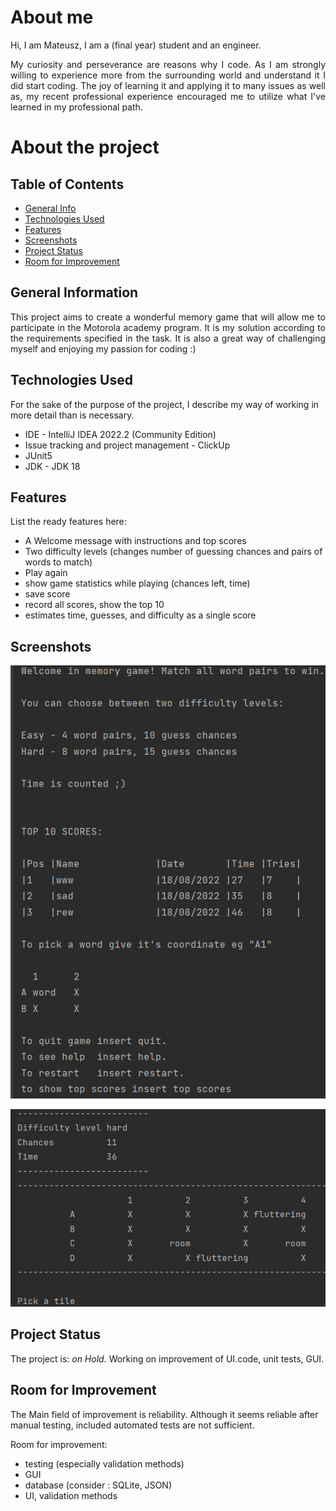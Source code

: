 # About me 

<div style="text-align: justify">
Hi, I am Mateusz, I am a (final year) student and an engineer.

 My curiosity and perseverance are reasons why I code. As I am strongly willing to experience more from the surrounding
  world and understand it I did start coding. The joy of learning it and applying it to many issues as well as, my
   recent professional experience encouraged me to utilize what I've learned in my professional path.
</div>

# About the project

## Table of Contents
* [General Info](#general-information)
* [Technologies Used](#technologies-used)
* [Features](#features)
* [Screenshots](#screenshots)
* [Project Status](#project-status)
* [Room for Improvement](#room-for-improvement)
<!-- * [License](#license) -->


## General Information

<div style="text-align: justify">
This project aims to create a wonderful memory game that will allow me to participate in 
the Motorola academy program. It is my solution according to the requirements specified in the task.
It is also a great way of challenging myself and enjoying my passion for coding :)
</div>

## Technologies Used
For the sake of the purpose of the project, I describe my way of working in more detail than is necessary.
- IDE - IntelliJ IDEA 2022.2 (Community Edition)
- Issue tracking and project management - ClickUp
- JUnit5
- JDK - JDK 18

## Features
List the ready features here:
- A Welcome message with instructions and top scores 
- Two difficulty levels (changes number of guessing chances and pairs of words to match)
- Play again
- show game statistics while playing (chances left, time)
- save score
- record all scores, show the top 10
- estimates time, guesses, and difficulty as a single score


## Screenshots
![screenshot](readMeResources/welcomeMessage.png)

![screenshot](readMeResources/hard.png)

## Project Status
The project is: _on Hold_. Working on improvement of UI.code, unit tests, GUI.

## Room for Improvement
The Main field of improvement is reliability. Although it seems reliable after manual testing,
included automated tests are not sufficient. 

Room for improvement:
- testing (especially validation methods)
- GUI
- database (consider : SQLite, JSON)
- UI, validation methods 
